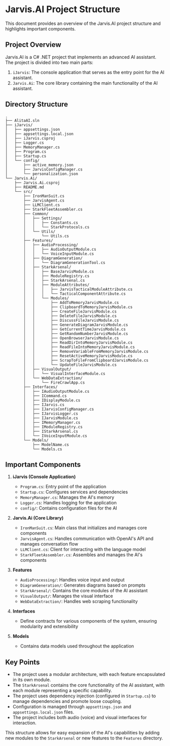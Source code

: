 # Jarvis.AI Project Structure

This document provides an overview of the Jarvis.AI project structure and highlights important components.

## Project Overview

Jarvis.AI is a C# .NET project that implements an advanced AI assistant. The project is divided into two main parts:

1. `iJarvis`: The console application that serves as the entry point for the AI assistant.
2. `Jarvis.Ai`: The core library containing the main functionality of the AI assistant.

## Directory Structure

```
.
├── AlitaAI.sln
├── iJarvis/
│   ├── appsettings.json
│   ├── appsettings.local.json
│   ├── iJarvis.csproj
│   ├── Logger.cs
│   ├── MemoryManager.cs
│   ├── Program.cs
│   ├── Startup.cs
│   └── config/
│       ├── active_memory.json
│       ├── JarvisConfigManager.cs
│       └── personalization.json
└── Jarvis.Ai/
    ├── Jarvis.Ai.csproj
    ├── README.md
    └── src/
        ├── IronManSuit.cs
        ├── JarvisAgent.cs
        ├── LLMClient.cs
        ├── StarkFleetAssembler.cs
        ├── Common/
        │   ├── Settings/
        │   │   ├── Constants.cs
        │   │   └── StarkProtocols.cs
        │   └── Utils/
        │       └── Utils.cs
        ├── Features/
        │   ├── AudioProcessing/
        │   │   ├── AudioOutputModule.cs
        │   │   └── VoiceInputModule.cs
        │   ├── DiagramGeneration/
        │   │   └── DiagramGenerationTool.cs
        │   ├── StarkArsenal/
        │   │   ├── BaseJarvisModule.cs
        │   │   ├── ModuleRegistry.cs
        │   │   ├── StarkArsenal.cs
        │   │   ├── ModuleAttributes/
        │   │   │   ├── JarvisTacticalModuleAttribute.cs
        │   │   │   └── TacticalComponentAttribute.cs
        │   │   └── Modules/
        │   │       ├── AddToMemoryJarvisModule.cs
        │   │       ├── ClipboardToMemoryJarvisModule.cs
        │   │       ├── CreateFileJarvisModule.cs
        │   │       ├── DeleteFileJarvisModule.cs
        │   │       ├── DiscussFileJarvisModule.cs
        │   │       ├── GenerateDiagramJarvisModule.cs
        │   │       ├── GetCurrentTimeJarvisModule.cs
        │   │       ├── GetRandomNumberJarvisModule.cs
        │   │       ├── OpenBrowserJarvisModule.cs
        │   │       ├── ReadDirIntoMemoryJarvisModule.cs
        │   │       ├── ReadFileIntoMemoryJarvisModule.cs
        │   │       ├── RemoveVariableFromMemoryJarvisModule.cs
        │   │       ├── ResetActiveMemoryJarvisModule.cs
        │   │       ├── ScrapToFileFromClipboardJarvisModule.cs
        │   │       └── UpdateFileJarvisModule.cs
        │   ├── VisualOutput/
        │   │   └── VisualInterfaceModule.cs
        │   └── WebDataExtraction/
        │       └── FireCrawlApp.cs
        ├── Interfaces/
        │   ├── IAudioOutputModule.cs
        │   ├── ICommand.cs
        │   ├── IDisplayModule.cs
        │   ├── IJarvis.cs
        │   ├── IJarvisConfigManager.cs
        │   ├── IJarvisLogger.cs
        │   ├── IJarvisModule.cs
        │   ├── IMemoryManager.cs
        │   ├── IModuleRegistry.cs
        │   ├── IStarkArsenal.cs
        │   └── IVoiceInputModule.cs
        └── Models/
            ├── ModelName.cs
            └── Models.cs
```

## Important Components

1. **iJarvis (Console Application)**
   - `Program.cs`: Entry point of the application
   - `Startup.cs`: Configures services and dependencies
   - `MemoryManager.cs`: Manages the AI's memory
   - `Logger.cs`: Handles logging for the application
   - `config/`: Contains configuration files for the AI

2. **Jarvis.Ai (Core Library)**
   - `IronManSuit.cs`: Main class that initializes and manages core components
   - `JarvisAgent.cs`: Handles communication with OpenAI's API and manages conversation flow
   - `LLMClient.cs`: Client for interacting with the language model
   - `StarkFleetAssembler.cs`: Assembles and manages the AI's components

3. **Features**
   - `AudioProcessing/`: Handles voice input and output
   - `DiagramGeneration/`: Generates diagrams based on prompts
   - `StarkArsenal/`: Contains the core modules of the AI assistant
   - `VisualOutput/`: Manages the visual interface
   - `WebDataExtraction/`: Handles web scraping functionality

4. **Interfaces**
   - Define contracts for various components of the system, ensuring modularity and extensibility

5. **Models**
   - Contains data models used throughout the application

## Key Points

- The project uses a modular architecture, with each feature encapsulated in its own module.
- The `StarkArsenal` contains the core functionality of the AI assistant, with each module representing a specific capability.
- The project uses dependency injection (configured in `Startup.cs`) to manage dependencies and promote loose coupling.
- Configuration is managed through `appsettings.json` and `appsettings.local.json` files.
- The project includes both audio (voice) and visual interfaces for interaction.

This structure allows for easy expansion of the AI's capabilities by adding new modules to the `StarkArsenal` or new features to the `Features` directory.
